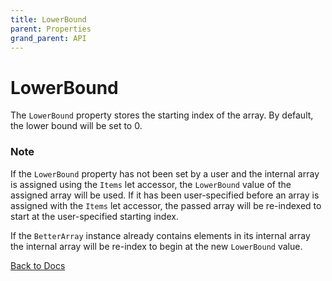 ```yaml
---
title: LowerBound
parent: Properties
grand_parent: API
---
```


# LowerBound

The `LowerBound` property stores the starting index of the array. By default, the lower bound will be set to 0. 

### Note 

If the `LowerBound` property has not been set by a user and the internal array is assigned using the `Items` let accessor, the `LowerBound` value of the assigned array will be used. If it has been user-specified before an array is assigned with the `Items` let accessor, the passed array will be re-indexed to start at the user-specified starting index.

If the `BetterArray` instance already contains elements in its internal array the internal array will be re-index to begin at the new `LowerBound` value.


[Back to Docs](https://senipah.github.io/VBA-Better-Array/)
